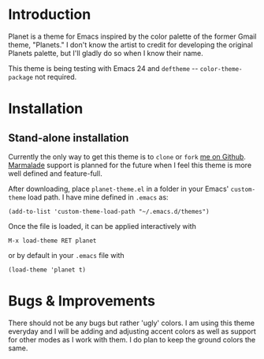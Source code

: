 # Introduction

Planet is a theme for Emacs inspired by the color palette of the
former Gmail theme, "Planets." I don't know the artist to credit for
developing the original Planets palette, but I'll gladly do so when I
know their name.

This theme is being testing with Emacs 24 and `deftheme` --
`color-theme-package` not required.

# Installation

## Stand-alone installation

Currently the only way to get this theme is to `clone` or `fork`
[me on Github](https://github.com/cmack/emacs-planet-theme). [Marmalade](http://marmalade-repo.org/)
support is planned for the future when I feel this theme is more
well defined and feature-full. 

After downloading, place `planet-theme.el` in a folder in your Emacs'
`custom-theme` load path.  I have mine defined in `.emacs` as:

    (add-to-list 'custom-theme-load-path "~/.emacs.d/themes")

Once the file is loaded, it can be applied interactively with

    M-x load-theme RET planet 

or by default in your `.emacs` file with

    (load-theme 'planet t)

# Bugs & Improvements

There should not be any bugs but rather 'ugly' colors. I am using this
theme everyday and I will be adding and adjusting accent colors as well
as support for other modes as I work with them. I do plan to keep the
ground colors the same.  

